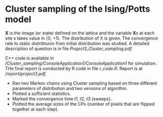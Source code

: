 # Cluster sampling of the Ising/Potts model

**X** is the image (or state) defined on the lattice and the variable **X**s at each site s takes value in {0, +1}. The distribution of X is given. The convergence rate to static distribtuion from initial distribution was studied. A detailed description of question is in file *Project3_Cluster_sampling.pdf*. 

C++ code is available in */Cluster_sampling/ConsoleApplication1/ConsoleApplication1* for simulation. THe final report is conducted by R code in file *r_code.R*. Report is at */report/project3.pdf*. 

- Ran two Markov chains using Cluster sampling based on three different parameters of distribution and two versions of algorithm. 
- Plotted a sufficient statistics. 
- Marked the convergence time t1, t2, t3 (sweeps). 
- Plotted the average sizes of the CPs (number of pixels that are flipped together at each step).
